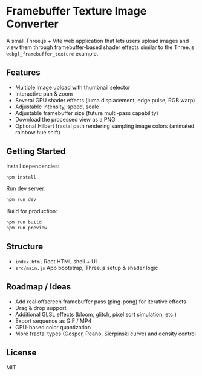 # Framebuffer Texture Image Converter

A small Three.js + Vite web application that lets users upload images and view them through framebuffer-based shader effects similar to the Three.js `webgl_framebuffer_texture` example.

## Features
- Multiple image upload with thumbnail selector
- Interactive pan & zoom
- Several GPU shader effects (luma displacement, edge pulse, RGB warp)
- Adjustable intensity, speed, scale
- Adjustable framebuffer size (future multi-pass capability)
- Download the processed view as a PNG
- Optional Hilbert fractal path rendering sampling image colors (animated rainbow hue shift)

## Getting Started

Install dependencies:
```bash
npm install
```

Run dev server:
```bash
npm run dev
```

Build for production:
```bash
npm run build
npm run preview
```

## Structure
- `index.html` Root HTML shell + UI
- `src/main.js` App bootstrap, Three.js setup & shader logic

## Roadmap / Ideas
- Add real offscreen framebuffer pass (ping-pong) for iterative effects
- Drag & drop support
- Additional GLSL effects (bloom, glitch, pixel sort simulation, etc.)
- Export sequence as GIF / MP4
- GPU-based color quantization
- More fractal types (Gosper, Peano, Sierpinski curve) and density control

## License
MIT
